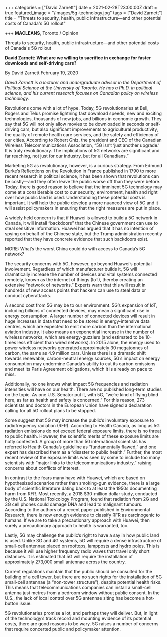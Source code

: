 +++
categories = ["David Zarnett"]
date = 2021-02-28T23:00:00Z
draft = true
featured_image = "/images/5g-technology.jpg"
tags = ["David Zarnett"]
title = "Threats to security, health, public infrastructure—and other potential costs of Canada's 5G rollout"

+++
**MACLEANS**, Toronto / Opinion

Threats to security, health, public infrastructure—and other potential costs of Canada's 5G rollout

**David Zarnett: What are we willing to sacrifice in exchange for faster downloads and self-driving cars?**

By David Zarnett February 19, 2020

_David Zarnett is a lecturer and undergraduate advisor in the Department of Political Science at the University of Toronto. He has a Ph.D. in political science, and his current research focuses on Canadian policy on wireless technology._

Revolutions come with a lot of hype. Today, 5G revolutionaries at Bell, Rogers and Telus promise lightning fast download speeds, new and exciting technologies, thousands of new jobs, and billions in economic growth. They say that 5G will not only allow movies to be downloaded in seconds or self-driving cars, but also significant improvements to agricultural productivity, the quality of remote health care services, and the safety and efficiency of our cities. According to Robert Ghiz, the president and CEO of the Canadian Wireless Telecommunications Association, “5G isn’t ‘just another upgrade.’ It is truly revolutionary. The implications of 5G networks are significant and far reaching, not just for our industry, but for all Canadians.”

Marketing 5G as revolutionary, however, is a curious strategy. From Edmund Burke’s Reflections on the Revolution in France published in 1790 to more recent research in political science, it has been shown that revolutions can be costly—and they often leave the public worse off than they were before. Today, there is good reason to believe that the imminent 5G technology may come at a considerable cost to our security, environment, health and right over how public land is used. Understanding these potential costs is important. It will help the public develop a more nuanced view of 5G and it will assist policymakers in ensuring that the right measures are put in place.

A widely held concern is that if Huawei is allowed to build a 5G network in Canada, it will install “backdoors” that the Chinese government can use to steal sensitive information. Huawei has argued that it has no intention of spying on behalf of the Chinese state, but the Trump administration recently reported that they have concrete evidence that such backdoors exist.

MORE: What’s the worst China could do with access to Canada’s 5G network?

The security concerns with 5G, however, go beyond Huawei’s potential involvement. Regardless of which manufacturer builds it, 5G will dramatically increase the number of devices and vital systems connected remotely, known as the internet of things (IoT), thereby creating an extensive “network of networks.” Experts warn that this will result in hundreds of new access points that hackers can use to steal data or conduct cyberattacks.

A second cost from 5G may be to our environment. 5G’s expansion of IoT, including billions of connected devices, may mean a significant rise in energy consumption. A larger number of connected devices will result in huge increases in data that need to be stored in energy-intensive data centres, which are expected to emit more carbon than the international aviation industry. It also means an exponential increase in the number of wireless networks, which are energy-guzzlers (and estimated to be 10-times less efficient than wired networks). In 2015 alone, the energy used to power wireless networks generated approximately 30 megatonnes of carbon, the same as 4.9 million cars. Unless there is a dramatic shift towards renewable, carbon-neutral energy sources, 5G’s impact on energy consumption may undermine Canada’s ability to cut its carbon emissions and meet its Paris Agreement obligations, which it is already on pace to miss.

Additionally, no one knows what impact 5G frequencies and radiation intensities will have on our health. There are no published long-term studies on the topic. As one U.S. Senator put it, with 5G, “we’re kind of flying blind here, as far as health and safety is concerned.” For this reason, 273 scientists and doctors in the European Union have signed a declaration calling for all 5G rollout plans to be stopped.

Some suggest that 5G may increase the public’s involuntary exposure to radiofrequency radiation (RFR). According to Health Canada, as long as 5G radiation emissions do not exceed federal exposure limits, there is no threat to public health. However, the scientific merits of these exposure limits are hotly contested. A group of more than 50 international scientists has referred to Health Canada’s guideline as “fundamentally flawed,” and one expert has described them as a “disaster to public health.” Further, the most recent review of the exposure limits was seen by some to include too many scientists with “major links to the telecommunications industry,” raising concerns about conflicts of interest.

In contrast to the fears many have with Huawei, which are based on hypothesized scenarios rather than smoking-gun evidence, there is a large body of scientific literature dating back to at least the 1950s documenting harm from RFR. Most recently, a 2018 $30-million dollar study, conducted by the U.S. National Toxicology Program, found that radiation from 2G and 3G cell phones could damage DNA and lead to malignant tumours. According to the authors of a recent paper published in Environmental Research, there is now enough evidence to classify RFR as carcinogenic to humans. If we are to take a precautionary approach with Huawei, then surely a precautionary approach to health is warranted, too.

Lastly, 5G may challenge the public’s right to have a say in how public land is used. Unlike 3G and 4G systems, 5G will require a dense infrastructure of small-cell antennae placed on rooftops, lampposts and hydro poles. This is because it will use higher frequency radio waves that travel only short distances. It is estimated that 5G will require the installation of approximately 273,000 small antennae across the country.

Current regulations maintain that the public should be consulted for the building of a cell tower, but there are no such rights for the installation of 5G small-cell antennae (a “non-tower structure”), despite potential health risks. This means that telecommunications companies can install a small-cell antenna just metres from a bedroom window without public consent. In the U.S., the lack of local control over 5G antennae siting has become a hot-button issue.

5G revolutionaries promise a lot, and perhaps they will deliver. But, in light of the technology’s track record and mounting evidence of its potential costs, there are good reasons to be wary. 5G raises a number of concerns that require concerted public and policymaker attention.